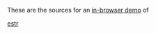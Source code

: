 
These are the sources for an [in-browser demo](http://clausreinke.github.com/estr/?#) of

  [estr](https://github.com/clausreinke/estr)


